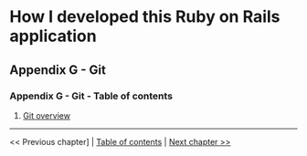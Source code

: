 # How I developed this Ruby on Rails application #


## Appendix G - Git ##


### Appendix G - Git - Table of contents ###
1. [Git overview](../appendix_g_git/g_1_git_overview.md)


----------
<< Previous chapter] | [Table of contents](../how_i_developed_this_rails_application.md) | [Next chapter >>](../appendix_g_git/g_1_git_overview.md)
